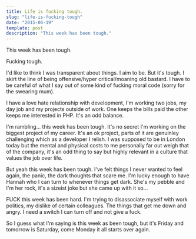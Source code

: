 ```yaml
---
title: Life is fucking tough.
slug: "life-is-fucking-tough"
date: "2015-06-19"
template: post
description: "This week has been tough."
---
```

This week has been tough.

Fucking tough.

I'd like to think I was transparent about things. I aim to be. But it's tough. I skirt the line of being offensive/hyper critical/moaning old bastard. I have to be careful of what I say out of some kind of fucking moral code (sorry for the swearing mum).

I have a love hate relationship with development, I'm working two jobs, my day job and my projects outside of work. One keeps the bills paid the other keeps me interested in PHP. It's an odd balance.

I'm rambling... this week has been tough. It's no secret I'm working on the biggest project of my career. It's an ok project, parts of it are genuinley challenging which as a developer I relish. I was supposed to be in London today but the mental and physical costs to me personally far out weigh that of the company, it's an odd thing to say but highly relevant in a culture that values the job over life.

But yeah this week has been tough. I've felt things I never wanted to feel again, the panic, the dark thoughts that scare me. I'm lucky enough to have Hannah who I can turn to whenever things get dark. She's my pebble and I'm her rock, it's a sizeist joke but she came up with it so...

FUCK this week has been hard. I'm trying to disassociate myself with work politics, my dislike of certain colleagues. The things that get me down and angry. I need a switch I can turn off and not give a fuck.

So I guess what I'm saying is this week as been tough, but it's Friday and tomorrow is Saturday, come Monday it all starts over again.
